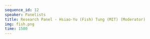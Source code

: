 ```yaml
---
sequence_id: 12
speaker: Panelists
title: Research Panel - Hsiao-Yu (Fish) Tung (MIT) (Moderator)
img: fish.png
time: 1500
---
```

